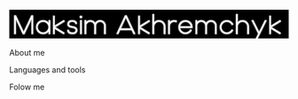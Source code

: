 ![Header](https://github.com/Maksolio/Maksolio/blob/main/assets/header.png)

About me

Languages and tools

Folow me